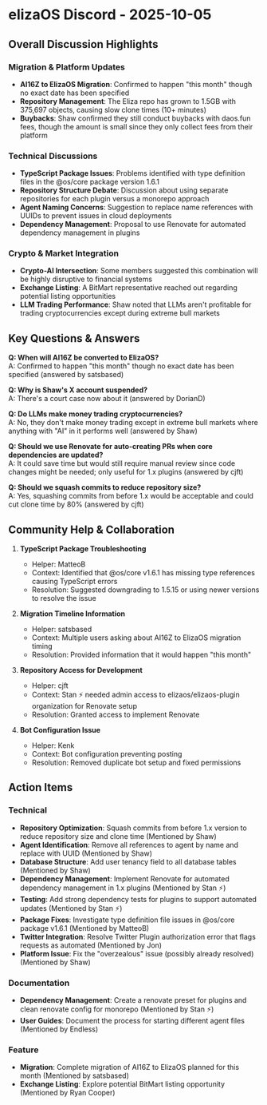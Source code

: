 # elizaOS Discord - 2025-10-05

## Overall Discussion Highlights

### Migration & Platform Updates
- **AI16Z to ElizaOS Migration**: Confirmed to happen "this month" though no exact date has been specified
- **Repository Management**: The Eliza repo has grown to 1.5GB with 375,697 objects, causing slow clone times (10+ minutes)
- **Buybacks**: Shaw confirmed they still conduct buybacks with daos.fun fees, though the amount is small since they only collect fees from their platform

### Technical Discussions
- **TypeScript Package Issues**: Problems identified with type definition files in the @os/core package version 1.6.1
- **Repository Structure Debate**: Discussion about using separate repositories for each plugin versus a monorepo approach
- **Agent Naming Concerns**: Suggestion to replace name references with UUIDs to prevent issues in cloud deployments
- **Dependency Management**: Proposal to use Renovate for automated dependency management in plugins

### Crypto & Market Integration
- **Crypto-AI Intersection**: Some members suggested this combination will be highly disruptive to financial systems
- **Exchange Listing**: A BitMart representative reached out regarding potential listing opportunities
- **LLM Trading Performance**: Shaw noted that LLMs aren't profitable for trading cryptocurrencies except during extreme bull markets

## Key Questions & Answers

**Q: When will AI16Z be converted to ElizaOS?**  
A: Confirmed to happen "this month" though no exact date has been specified (answered by satsbased)

**Q: Why is Shaw's X account suspended?**  
A: There's a court case now about it (answered by DorianD)

**Q: Do LLMs make money trading cryptocurrencies?**  
A: No, they don't make money trading except in extreme bull markets where anything with "AI" in it performs well (answered by Shaw)

**Q: Should we use Renovate for auto-creating PRs when core dependencies are updated?**  
A: It could save time but would still require manual review since code changes might be needed; only useful for 1.x plugins (answered by cjft)

**Q: Should we squash commits to reduce repository size?**  
A: Yes, squashing commits from before 1.x would be acceptable and could cut clone time by 80% (answered by cjft)

## Community Help & Collaboration

1. **TypeScript Package Troubleshooting**
   - Helper: MatteoB
   - Context: Identified that @os/core v1.6.1 has missing type references causing TypeScript errors
   - Resolution: Suggested downgrading to 1.5.15 or using newer versions to resolve the issue

2. **Migration Timeline Information**
   - Helper: satsbased
   - Context: Multiple users asking about AI16Z to ElizaOS migration timing
   - Resolution: Provided information that it would happen "this month"

3. **Repository Access for Development**
   - Helper: cjft
   - Context: Stan ⚡ needed admin access to elizaos/elizaos-plugin organization for Renovate setup
   - Resolution: Granted access to implement Renovate

4. **Bot Configuration Issue**
   - Helper: Kenk
   - Context: Bot configuration preventing posting
   - Resolution: Removed duplicate bot setup and fixed permissions

## Action Items

### Technical
- **Repository Optimization**: Squash commits from before 1.x version to reduce repository size and clone time (Mentioned by Shaw)
- **Agent Identification**: Remove all references to agent by name and replace with UUID (Mentioned by Shaw)
- **Database Structure**: Add user tenancy field to all database tables (Mentioned by Shaw)
- **Dependency Management**: Implement Renovate for automated dependency management in 1.x plugins (Mentioned by Stan ⚡)
- **Testing**: Add strong dependency tests for plugins to support automated updates (Mentioned by Stan ⚡)
- **Package Fixes**: Investigate type definition file issues in @os/core package v1.6.1 (Mentioned by MatteoB)
- **Twitter Integration**: Resolve Twitter Plugin authorization error that flags requests as automated (Mentioned by Jon)
- **Platform Issue**: Fix the "overzealous" issue (possibly already resolved) (Mentioned by Shaw)

### Documentation
- **Dependency Management**: Create a renovate preset for plugins and clean renovate config for monorepo (Mentioned by Stan ⚡)
- **User Guides**: Document the process for starting different agent files (Mentioned by Endless)

### Feature
- **Migration**: Complete migration of AI16Z to ElizaOS planned for this month (Mentioned by satsbased)
- **Exchange Listing**: Explore potential BitMart listing opportunity (Mentioned by Ryan Cooper)